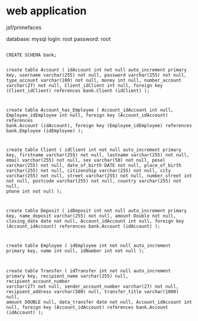<h1>web application</h1>
<p>jsf/primefaces</p>

<p>
database: mysql
login: root
password: root
</p>

<code>
CREATE SCHEMA bank;

create table Account
(
  idAccount int not null auto_increment
    primary key,
  username varchar(255) not null,
  password varchar(255) not null,
  type_account varchar(100) not null,
  money int null,
  number_account varchar(27) not null,
  Client_idClient int null,
  foreign key (Client_idClient) references bank.Client (idClient)
);

create table Account_has_Employee
(
  Account_idAccount int null,
  Employee_idEmployee int null,
  foreign key (Account_idAccount) references bank.Account (idAccount),
  foreign key (Employee_idEmployee) references bank.Employee (idEmployee)
);

create table Client
(
	idClient int not null auto_increment
		primary key,
	firstname varchar(255) not null,
	lastname varchar(255) not null,
    email varchar(255) not null,
	sex varchar(50) not null,
	pesel varchar(255) not null,
	date_of_birth DATE not null,
	place_of_birth varchar(255) not null,
	citizenship varchar(255) not null,
	city varchar(255) not null,
	street varchar(255) not null,
	number_street int not null,
	postcode varchar(255) not null,
	country varchar(255) not null,
    phone int not null
);


create table Deposit
(
  idDeposit int not null auto_increment
    primary key,
  name_deposit varchar(255) not null,
  amount Double not null,
  closing_date date not null,
   Account_idAccount int null,
  foreign key (Account_idAccount) references bank.Account (idAccount)
);

create table Employee
(
  idEmployee int not null auto_increment
    primary key,
  name int null,
  idNumber int not null
);

create table Transfer
(
  idTransfer int not null auto_increment
    primary key,
  recipient_name varchar(255) null,
  recipient_account_number varchar(27) not null,
  sender_account_number varchar(27) not null,
  recipient_address varchar(500) null,
  transfer_title varchar(1000) null,
  amount DOUBLE null,
  data_transfer date not null,
  Account_idAccount int null,
  foreign key (Account_idAccount) references bank.Account (idAccount)
);
</code>
